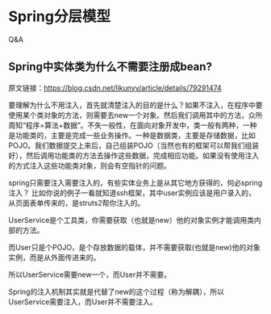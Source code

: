 # Spring分层模型



Q&A

## Spring中实体类为什么不需要注册成bean?

原文链接：https://blog.csdn.net/likunyv/article/details/79291474

要理解为什么不用注入，首先就清楚注入的目的是什么？如果不注入，在程序中要使用某个类对象的方法，则需要去new一个对象。然后我们调用其中的方法，众所周知“程序=算法+数据”。不失一般性，在面向对象开发中，类一般有两种，一种是功能类的，主要是完成一些业务操作。一种是数据类，主要是存储数据，比如POJO。我们数据提交上来后，自己组装POJO（当然也有的框架可以帮我们组装好），然后调用功能类的方法去操作这些数据，完成相应功能。如果没有使用注入的方式注入这些功能类对象，则会有空指针的问题。

spring只需要注入需要注入的，有些实体业务上是从其它地方获得的，何必spring注入？
比如你说的例子一看就知道ssh框架，其中user实例应该是用户录入的，从页面表单传来的，是struts2帮你注入的。

UserService是个工具类，你需要获取（也就是new）他的对象实例才能调用类内部的方法。

而User只是个POJO，是个存放数据的载体，并不需要获取(也就是new)他的对象实例，而是从外面传进来的。

所以UserService需要new一个，而User并不需要。

Spring的注入机制其实就是代替了new的这个过程（称为解耦），所以UserService需要注入，而User并不需要注入。